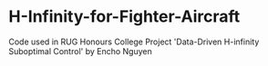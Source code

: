 # H-Infinity-for-Fighter-Aircraft
Code used in RUG Honours College Project 'Data-Driven H-infinity Suboptimal Control' by Encho Nguyen
